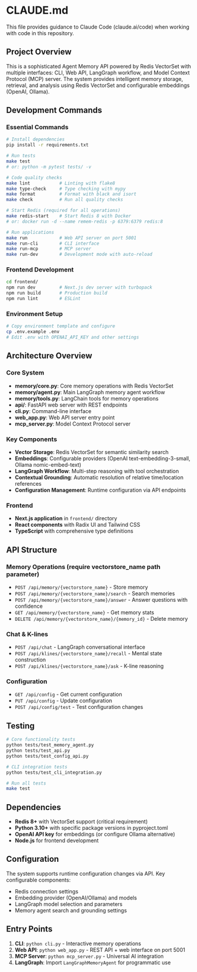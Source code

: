 # CLAUDE.md

This file provides guidance to Claude Code (claude.ai/code) when working with code in this repository.

## Project Overview

This is a sophisticated Agent Memory API powered by Redis VectorSet with multiple interfaces: CLI, Web API, LangGraph workflow, and Model Context Protocol (MCP) server. The system provides intelligent memory storage, retrieval, and analysis using Redis VectorSet and configurable embeddings (OpenAI, Ollama).

## Development Commands

### Essential Commands
```bash
# Install dependencies
pip install -r requirements.txt

# Run tests
make test
# or: python -m pytest tests/ -v

# Code quality checks
make lint           # Linting with flake8
make type-check     # Type checking with mypy
make format         # Format with black and isort
make check          # Run all quality checks

# Start Redis (required for all operations)
make redis-start    # Start Redis 8 with Docker
# or: docker run -d --name remem-redis -p 6379:6379 redis:8

# Run applications
make run            # Web API server on port 5001
make run-cli        # CLI interface
make run-mcp        # MCP server
make run-dev        # Development mode with auto-reload
```

### Frontend Development
```bash
cd frontend/
npm run dev         # Next.js dev server with turbopack
npm run build       # Production build
npm run lint        # ESLint
```

### Environment Setup
```bash
# Copy environment template and configure
cp .env.example .env
# Edit .env with OPENAI_API_KEY and other settings
```

## Architecture Overview

### Core System
- **memory/core.py**: Core memory operations with Redis VectorSet
- **memory/agent.py**: Main LangGraph memory agent workflow
- **memory/tools.py**: LangChain tools for memory operations
- **api/**: FastAPI web server with REST endpoints
- **cli.py**: Command-line interface
- **web_app.py**: Web API server entry point
- **mcp_server.py**: Model Context Protocol server

### Key Components
- **Vector Storage**: Redis VectorSet for semantic similarity search
- **Embeddings**: Configurable providers (OpenAI text-embedding-3-small, Ollama nomic-embed-text)
- **LangGraph Workflow**: Multi-step reasoning with tool orchestration
- **Contextual Grounding**: Automatic resolution of relative time/location references
- **Configuration Management**: Runtime configuration via API endpoints

### Frontend
- **Next.js application** in `frontend/` directory
- **React components** with Radix UI and Tailwind CSS
- **TypeScript** with comprehensive type definitions

## API Structure

### Memory Operations (require vectorstore_name path parameter)
- `POST /api/memory/{vectorstore_name}` - Store memory
- `POST /api/memory/{vectorstore_name}/search` - Search memories
- `POST /api/memory/{vectorstore_name}/answer` - Answer questions with confidence
- `GET /api/memory/{vectorstore_name}` - Get memory stats
- `DELETE /api/memory/{vectorstore_name}/{memory_id}` - Delete memory

### Chat & K-lines
- `POST /api/chat` - LangGraph conversational interface
- `POST /api/klines/{vectorstore_name}/recall` - Mental state construction
- `POST /api/klines/{vectorstore_name}/ask` - K-line reasoning

### Configuration
- `GET /api/config` - Get current configuration
- `PUT /api/config` - Update configuration
- `POST /api/config/test` - Test configuration changes

## Testing

```bash
# Core functionality tests
python tests/test_memory_agent.py
python tests/test_api.py
python tests/test_config_api.py

# CLI integration tests
python tests/test_cli_integration.py

# Run all tests
make test
```

## Dependencies

- **Redis 8+** with VectorSet support (critical requirement)
- **Python 3.10+** with specific package versions in pyproject.toml
- **OpenAI API key** for embeddings (or configure Ollama alternative)
- **Node.js** for frontend development

## Configuration

The system supports runtime configuration changes via API. Key configurable components:
- Redis connection settings
- Embedding provider (OpenAI/Ollama) and models
- LangGraph model selection and parameters
- Memory agent search and grounding settings

## Entry Points

1. **CLI**: `python cli.py` - Interactive memory operations
2. **Web API**: `python web_app.py` - REST API + web interface on port 5001
3. **MCP Server**: `python mcp_server.py` - Universal AI integration
4. **LangGraph**: Import `LangGraphMemoryAgent` for programmatic use